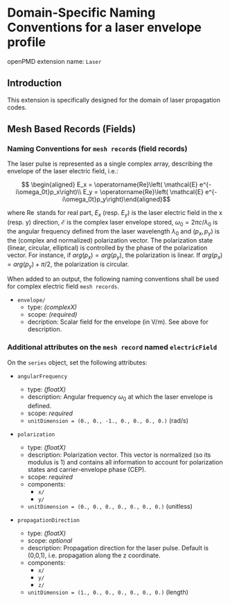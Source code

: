 Domain-Specific Naming Conventions for a laser envelope profile
===============================================================

openPMD extension name: `Laser`


Introduction
------------

This extension is specifically designed for the domain of laser propagation codes.

Mesh Based Records (Fields)
---------------------------

### Naming Conventions for `mesh record`s (field records)

The laser pulse is represented as a single complex array, describing the envelope of the laser electric field, i.e.:

```math
   \begin{aligned}
   E_x = \operatorname{Re}\left( \mathcal{E} e^{-i\omega_0t}p_x\right)\\
   E_y = \operatorname{Re}\left( \mathcal{E} e^{-i\omega_0t}p_y\right)\end{aligned}
```

where $\operatorname{Re}$ stands for real part,  $E_x$ (resp. $E_y$) is the laser electric field in the x (resp. y) direction, $\mathcal{E}$ is the complex laser envelope stored, $\omega_0 = 2\pi c/\lambda_0$ is the angular frequency defined from the laser wavelength $\lambda_0$ and $(p_x,p_y)$ is the (complex and normalized) polarization vector. The polarization state (linear, circular, elliptical) is controlled by the phase of the polarization vector. For instance, if $arg(p_x) = arg(p_y)$, the polarization is linear. If $arg(p_x) = arg(p_y) + \pi/2$, the polarization is circular.

When added to an output, the following naming conventions shall be used for complex electric field `mesh records`.


- `envelope/`
  - type: *(complexX)*
  - scope: *(required)*
  - decription: Scalar field for the envelope (in V/m). See above for description.

### Additional attributes on the `mesh record` named `electricField`

On the `series` object, set the following attributes:

  - `angularFrequency`
    - type: *(floatX)*
    - description: Angular frequency $\omega_0$ at which the laser envelope is defined.
    - scope: *required*
    - `unitDimension = (0., 0., -1., 0., 0., 0., 0.)` (rad/s)


  - `polarization`
    - type: *(floatX)*
    - description: Polarization vector. This vector is normalized (so its modulus is 1) and contains all information to account for polarization states and carrier-envelope phase (CEP).
    - scope: *required*
    - components:
      - `x/`
      - `y/`
    - `unitDimension = (0., 0., 0., 0., 0., 0., 0.)` (unitless)


  - `propagationDirection`
    - type: *(floatX)*
    - scope: *optional*
    - description: Propagation direction for the laser pulse. Default is (0,0,1), i.e. propagation along the z coordinate.
    - components:
      - `x/`
      - `y/`
      - `z/`
    - `unitDimension = (1., 0., 0., 0., 0., 0., 0.)` (length)
